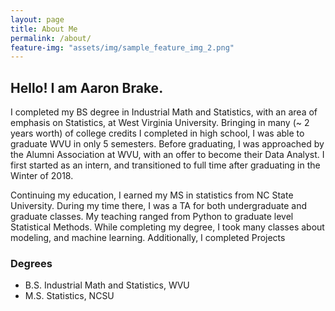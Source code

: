 ```yaml
---
layout: page
title: About Me
permalink: /about/
feature-img: "assets/img/sample_feature_img_2.png"
---
```


## Hello! I am Aaron Brake.

I completed my BS degree in Industrial Math and Statistics, with an area of emphasis on Statistics, at West Virginia University. Bringing in many (~ 2 years worth) of college credits I completed in high school, I was able to graduate WVU in only 5 semesters. Before graduating, I was approached by the Alumni Association at WVU, with an offer to become their Data Analyst. I first started as an intern, and transitioned to full time after graduating in the Winter of 2018.


Continuing my education, I earned my MS in statistics from NC State University. During my time there, I was a TA for both undergraduate and graduate classes. My teaching ranged from Python to graduate level Statistical Methods. While completing my degree, I took many classes about modeling, and machine learning. Additionally, I completed Projects

### Degrees
* B.S. Industrial Math and Statistics, WVU
* M.S. Statistics, NCSU
